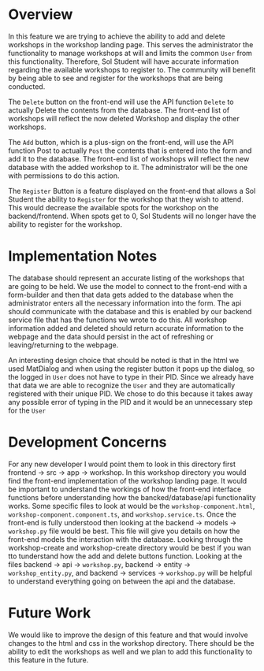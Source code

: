 # Overview

In this feature we are trying to achieve the ability to add and delete workshops in the workshop landing page. This serves the administrator the functionality to manage workshops at will and limits the common `User` from this functionality. Therefore, Sol Student will have accurate information regarding the available workshops to register to. The community will benefit by being able to see and register for the workshops that are being conducted.

The `Delete` button on the front-end will use the API function `Delete` to actually Delete the contents from the database. The front-end list of workshops will reflect the now deleted Workshop and display the other workshops.

The `Add` button, which is a plus-sign on the front-end, will use the API function Post to actually `Post` the contents that is entered into the form and add it to the database. The front-end list of workshops will reflect the new database with the added workshop to it. The administrator will be the one with permissions to do this action.

The `Register` Button is a feature displayed on the front-end that allows a Sol Student the ability to `Register` for the workshop that they wish to attend. This would decrease the available spots for the workshop on the backend/frontend. When spots get to 0, Sol Students will no longer have the ability to register for the workshop.

# Implementation Notes

The database should represent an accurate listing of the workshops that are going to be held. We use the model to connect to the front-end with a form-builder and then that data gets added to the database when the administrator enters all the necessary information into the form. The api should communicate with the database and this is enabled by our backend service file that has the functions we wrote to do this. All workshop information added and deleted should return accurate information to the webpage and the data should persist in the act of refreshing or leaving/returning to the webpage.

An interesting design choice that should be noted is that in the html we used MatDialog and when using the register button it pops up the dialog, so the logged in `User` does not have to type in their PID. Since we already have that data we are able to recognize the `User` and they are automatically registered with their unique PID. We chose to do this because it takes away any possible error of typing in the PID and it would be an unnecessary step for the `User`

# Development Concerns

For any new developer I would point them to look in this directory first frontend -> src -> app -> workshop. In this workshop directory you would find the front-end implementation of the workshop landing page. It would be important to understand the workings of how the front-end interface functions before understanding how the bancked/database/api functionality works. Some specific files to look at would be the `workshop-component.html`, `workshop-component.component.ts`, and `workshop.service.ts`. Once the front-end is fully understood then looking at the backend -> models -> `workshop.py` file would be best. This file will give you details on how the front-end models the interaction with the database. Looking through the 
workshop-create and workshop-create directory would be best if you wan tto tunderstand how the add and delete buttons function. Looking at the files backend -> api -> `workshop.py`, backend -> entity -> `workshop_entity.py`, and backend -> services -> `workshop.py` will be helpful to understand everything going on between the api and the database.

# Future Work

We would like to improve the design of this feature and that would involve changes to the html and css in the workshop directory. There should be the ability to edit the workshops as well and we plan to add this functionality to this feature in the future.
